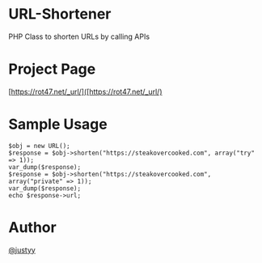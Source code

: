 # URL-Shortener
PHP Class to shorten URLs by calling APIs

# Project Page
[https://rot47.net/_url/]([https://rot47.net/_url/)

# Sample Usage

    $obj = new URL();
    $response = $obj->shorten("https://steakovercooked.com", array("try" => 1));
    var_dump($response);
    $response = $obj->shorten("https://steakovercooked.com", array("private" => 1));
    var_dump($response);  
    echo $response->url;
    
# Author
[@justyy](https://steemit.com/@justyy)
